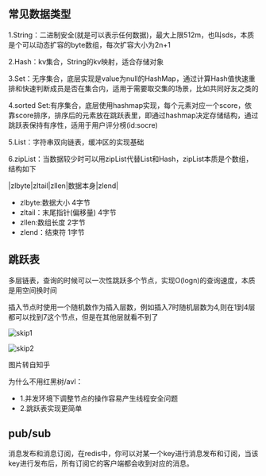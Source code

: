 ## 常见数据类型

1.String：二进制安全(就是可以表示任何数据)，最大上限512m，也叫sds，本质是个可以动态扩容的byte数组，每次扩容大小为2n+1

2.Hash：kv集合，String的kv映射，适合存储对象

3.Set：无序集合，底层实现是value为null的HashMap，通过计算Hash值快速重排和快速判断成员是否在集合内，适用于需要取交集的场景，比如共同好友之类的

4.sorted Set:有序集合，底层使用hashmap实现，每个元素对应一个score，依靠score排序，排序后的元素放在跳跃表里，即通过hashmap决定存储结构，通过跳跃表保持有序性，适用于用户评分榜(id:socre)

5.List：字符串双向链表，缓冲区的实现基础

6.zipList：当数据较少时可以用zipList代替List和Hash，zipList本质是个数组，结构如下

|zlbyte|zltail|zllen|数据本身|zlend|

- zlbyte:数据大小 4字节
- zltail：末尾指针(偏移量) 4字节
- zllen:数组长度 2字节
- zlend：结束符 1字节

## 跳跃表

多层链表，查询的时候可以一次性跳跃多个节点，实现O(logn)的查询速度，本质是用空间换时间

插入节点时使用一个随机数作为插入层数，例如插入7时随机层数为4,则在1到4层都可以找到7这个节点，但是在其他层就看不到了

![skip1](https://pcsdata.baidu.com/thumbnail/f9ddbe8bevb3c42a5a8b77029ec41dd7?fid=1508469986-16051585-1109070741150446&rt=pr&sign=FDTAER-yUdy3dSFZ0SVxtzShv1zcMqd-j%2FhERxeb47SE5InD1fitaHfwh1c%3D&expires=2h&chkv=0&chkbd=0&chkpc=&dp-logid=1961763278&dp-callid=0&time=1617973200&size=c1600_u1600&quality=100&vuk=-&ft=video)

![skip2](https://pcsdata.baidu.com/thumbnail/2aa07a075l57a24ccb752339d9823bc9?fid=1508469986-16051585-466657229385980&rt=pr&sign=FDTAER-yUdy3dSFZ0SVxtzShv1zcMqd-l3WbK%2FyMUz%2FsLDcPPkiDN87n7jo%3D&expires=2h&chkv=0&chkbd=0&chkpc=&dp-logid=1961763278&dp-callid=0&time=1617973200&size=c1600_u1600&quality=100&vuk=-&ft=video)

图片转自知乎

为什么不用红黑树/avl：
  - 1.并发环境下调整节点的操作容易产生线程安全问题
  - 2.跳跃表实现更简单

## pub/sub

消息发布和消息订阅，在redis中，你可以对某一个key进行消息发布和订阅，当该key进行发布后，所有订阅它的客户端都会收到对应的消息。
